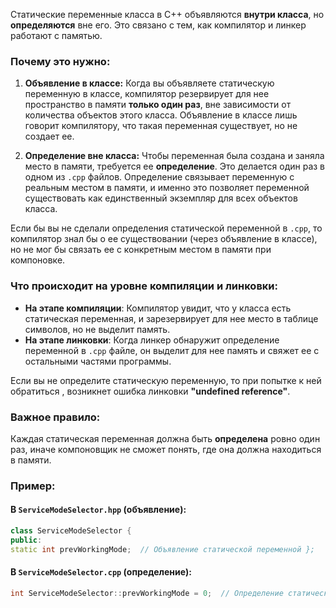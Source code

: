 
Статические переменные класса в C++ объявляются **внутри класса**, но **определяются** вне его. Это связано с тем, как компилятор и линкер работают с памятью.

### Почему это нужно:

1. **Объявление в классе:** Когда вы объявляете статическую переменную в классе, компилятор резервирует для нее пространство в памяти **только один раз**, вне зависимости от количества объектов этого класса. Объявление в классе лишь говорит компилятору, что такая переменная существует, но не создает ее.
    
2. **Определение вне класса:** Чтобы переменная была создана и заняла место в памяти, требуется ее **определение**. Это делается один раз в одном из `.cpp` файлов. Определение связывает переменную с реальным местом в памяти, и именно это позволяет переменной существовать как единственный экземпляр для всех объектов класса.
    

Если бы вы не сделали определения статической переменной в `.cpp`, то компилятор знал бы о ее существовании (через объявление в классе), но не мог бы связать ее с конкретным местом в памяти при компоновке.

### Что происходит на уровне компиляции и линковки:

- **На этапе компиляции**: Компилятор увидит, что у класса есть статическая переменная, и зарезервирует для нее место в таблице символов, но не выделит память.
- **На этапе линковки**: Когда линкер обнаружит определение переменной в `.cpp` файле, он выделит для нее память и свяжет ее с остальными частями программы.

Если вы не определите статическую переменную, то при попытке к ней обратиться , возникнет ошибка линковки **"undefined reference"**.

### Важное правило:

Каждая статическая переменная должна быть **определена** ровно один раз, иначе компоновщик не сможет понять, где она должна находиться в памяти.

### Пример:

#### В `ServiceModeSelector.hpp` (объявление):

```cpp
class ServiceModeSelector { 
public:     
static int prevWorkingMode;  // Объявление статической переменной };
```

#### В `ServiceModeSelector.cpp` (определение):

```cpp
int ServiceModeSelector::prevWorkingMode = 0;  // Определение статической переменной
```